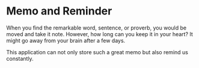 # Memo and Reminder

When you find the remarkable word, sentence, or proverb, you would be moved and take it note.
However, how long can you keep it in your heart? It might go away from your brain after a few days.

This application can not only store such a great memo but also remind us constantly.

